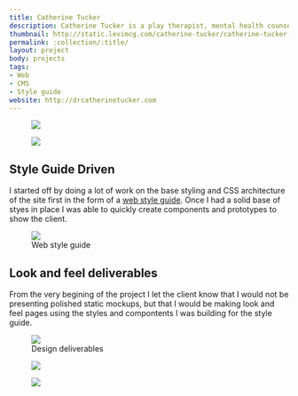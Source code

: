 ```yaml
---
title: Catherine Tucker
description: Catherine Tucker is a play therapist, mental health counselor who recently started offering series of play therapy workshops and consultation services. I worked with her to build a new website where she could manage promotion and information about her workshops and blog as she is working on an upcoming book.
thumbnail: http://static.levimcg.com/catherine-tucker/catherine-tucker-thumbnail
permalink: :collection/:title/
layout: project
body: projects
tags:
- Web
- CMS
- Style guide
website: http://drcatherinetucker.com
---
```

<div class="container">
    <div class="unit whole">
        <figure class="project-content__figure">
            <img
                src="http://static.levimcg.com/catherine-tucker/catherine-tucker-mobile--small.jpg"
                srcset="http://static.levimcg.com/catherine-tucker/catherine-tucker-mobile--medium.jpg 1200w,
                http://static.levimcg.com/catherine-tucker/catherine-tucker-mobile--large.jpg 2000w">
        </figure>
        <figure class="project-content__figure">
            <img
                src="http://static.levimcg.com/catherine-tucker/catherine-tucker-desktop-home--small.jpg"
                srcset="http://static.levimcg.com/catherine-tucker/catherine-tucker-desktop-home--medium.jpg 1200w,
                http://static.levimcg.com/catherine-tucker/catherine-tucker-desktop-home--large.jpg 2000w">
        </figure>
    </div>
</div>
<div class="container">
    <div class="unit one-third push">
        <aside class="callout">
            <h2 class="callout__heading">Style Guide Driven</h2>
            <p class="callout__text">I started off by doing a lot of work on the base styling and CSS architecture of the site first in the form of a <a href="http://drcatherinetucker.com/web-style-guide" target="_blank">web style guide</a>. Once I had a solid base of styes in place I was able to quickly create components and prototypes to show the client.</p>
        </aside>    
    </div>
    <div class="unit three-fifths pull">
        <figure class="project-content__figure">
            <img
                src="http://static.levimcg.com/catherine-tucker/catherine-tucker-style-guide--small.jpg"
                srcset="http://static.levimcg.com/catherine-tucker/catherine-tucker-style-guide--medium.jpg 1200w,
                http://static.levimcg.com/catherine-tucker/catherine-tucker-style-guide--large.jpg 2000w">
            <figcaption>Web style guide</figcaption>
        </figure>                
    </div>
</div>
<div class="container">
    <div class="unit one-third">
        <aside class="callout">
            <h2 class="callout__heading">Look and feel deliverables</h2>
            <p class="callout__text">From the very begining of the project I let the client know that I would not be presenting polished static mockups, but that I would be making look and feel pages using the styles and compontents I was building for the style guide.</p>
        </aside>    
    </div>
    <div class="unit three-fifths push">
        <figure class="project-content__figure">
            <img
                src="http://static.levimcg.com/catherine-tucker/catherine-tucker-look-and-feel--small.jpg"
                srcset="http://static.levimcg.com/catherine-tucker/catherine-tucker-look-and-feel--medium.jpg 1200w,
                http://static.levimcg.com/catherine-tucker/catherine-tucker-look-and-feel--large.jpg 2000w">
            <figcaption>Design deliverables</figcaption>
        </figure>     
    </div>
</div>
<div class="container">
    <div class="unit whole">
        <figure class="project-content__figure">
            <img
                src="http://static.levimcg.com/catherine-tucker/catherine-tucker-desktop-events--small.jpg"
                srcset="http://static.levimcg.com/catherine-tucker/catherine-tucker-desktop-events--medium.jpg 1200w,
                http://static.levimcg.com/catherine-tucker/catherine-tucker-desktop-events--large.jpg 2000w">
        </figure>
        <figure class="project-content__figure">
            <img
                src="http://static.levimcg.com/catherine-tucker/catherine-tucker-desktop-blog--small.jpg"
                srcset="http://static.levimcg.com/catherine-tucker/catherine-tucker-desktop-blog--medium.jpg 1200w,
                http://static.levimcg.com/catherine-tucker/catherine-tucker-desktop-blog--large.jpg 2000w">
        </figure> 
    </div>
</div>